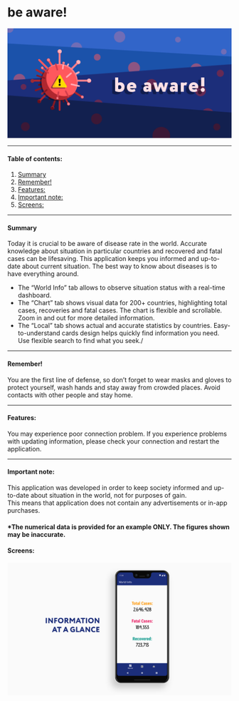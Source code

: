 # be aware!

![icon_featured_graphic](https://github.com/DmytroHryniuk/be_aware_apk/blob/master/icon_featured_graphic.png)

****
#### Table of contents:
1. [Summary](#Summary)
2. [Remember!](#Remember!)
3. [Features:](#Features:)
4. [Important note:](#important:)
5. [Screens:](#Screens:)

****

#### Summary
Today it is crucial to be aware of disease rate in the world. Accurate knowledge about situation in particular countries and recovered and fatal cases can be lifesaving.
This application keeps you informed and up-to-date about current situation. The best way to know about diseases is to have everything around.
* The “World Info” tab allows to observe situation status with a real-time dashboard.
* The “Chart” tab shows visual data for 200+ countries, highlighting total cases, recoveries and fatal cases. The chart is flexible and scrollable. Zoom in and out for more detailed information.
* The “Local” tab shows actual and accurate statistics by countries. Easy-to-understand cards design helps quickly find information you need. Use flexible search to find what you seek./ 
****
#### Remember! 
You are the first line of defense, so don’t forget to wear masks and gloves to protect yourself, wash hands and stay away from crowded places. Avoid contacts with other people and stay home.
****
#### Features:
You may experience poor connection problem. If you experience problems with updating information, please check your connection and restart the application.
<hr>
<a name="important"></a>
<h4>Important note:</h4>
This application was developed in order to keep society informed and up-to-date about situation in the world, not for purposes of gain.<br/> This means that application does not contain any advertisements or in-app purchases.

#### *The numerical data is provided for an example ONLY. The figures shown may be inaccurate.

<h4>Screens:</h4>



![1main_new](https://github.com/DmytroHryniuk/be_aware_apk/blob/master/1main_new.png)




